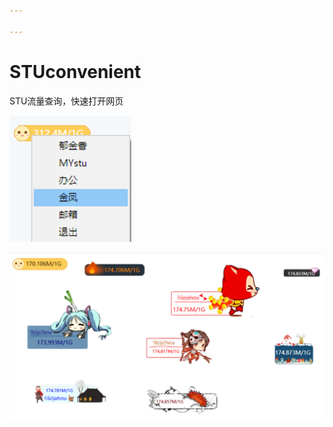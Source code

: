 ```yaml
---

---
```


# STUconvenient
STU流量查询，快速打开网页

![Q截图2017091109590](介绍/QQ截图20170911095908.png)

![信截图_2018082510585](介绍/微信截图_20180825105852.png)